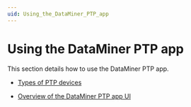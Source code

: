 ```yaml
---
uid: Using_the_DataMiner_PTP_app
---
```


# Using the DataMiner PTP app

This section details how to use the DataMiner PTP app.

- [Types of PTP devices](xref:Types_of_PTP_devices)

- [Overview of the DataMiner PTP app UI](xref:Overview_of_the_DataMiner_PTP_app_UI)
